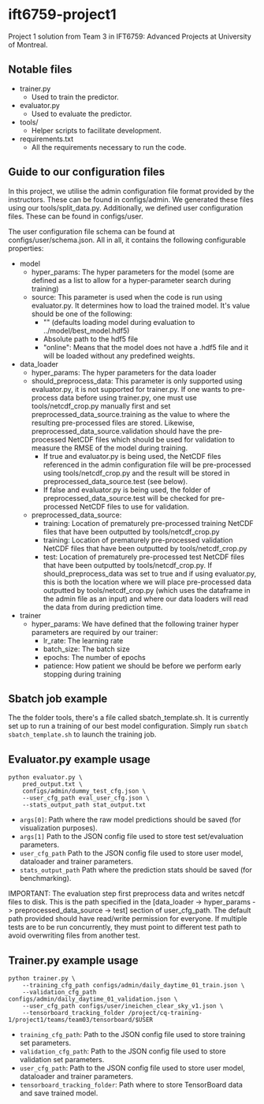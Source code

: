 # ift6759-project1

Project 1 solution from Team 3 in IFT6759: Advanced Projects
at University of Montreal.

## Notable files

* trainer.py
  * Used to train the predictor.
* evaluator.py
  * Used to evaluate the predictor.
* tools/
  * Helper scripts to facilitate development.
* requirements.txt
  * All the requirements necessary to run the code.

## Guide to our configuration files

In this project, we utilise the admin configuration file format provided by the instructors. 
These can be found in configs/admin. We generated these files using our tools/split_data.py.
Additionally, we defined user configuration files. These can be found in configs/user.

The user configuration file schema can be found at configs/user/schema.json. All in all, it
contains the following configurable properties:

* model
    * hyper_params: The hyper parameters for the model (some are defined as a list to allow
    for a hyper-parameter search during training)
    * source: This parameter is used when the code is run using evaluator.py. It determines
    how to load the trained model. It's value should be one of the following:
        * "" (defaults loading model during evaluation to ../model/best_model.hdf5)
        * Absolute path to the hdf5 file 
        * "online": Means that the model does not have a .hdf5 file and it will be loaded
        without any predefined weights. 
* data_loader
    * hyper_params: The hyper parameters for the data loader
    * should_preprocess_data: This parameter is only supported using evaluator.py, it is not supported
    for trainer.py. If one wants to pre-process data before using trainer.py, one must use tools/netcdf_crop.py
    manually first and set preprocessed_data_source.training as the value to where the resulting pre-processed
    files are stored. Likewise, preprocessed_data_source.validation should have the pre-processed NetCDF files
    which should be used for validation to measure the RMSE of the model during training.
        * If true and evaluator.py is being used, the NetCDF files referenced in the admin configuration file
        will be pre-processed using tools/netcdf_crop.py and the result will be stored in
        preprocessed_data_source.test (see below).
        * If false and evaluator.py is being used, the folder of preprocessed_data_source.test will be checked
        for pre-processed NetCDF files to use for validation.
    * preprocessed_data_source:
        * training: Location of prematurely pre-processed training NetCDF files that have been outputted by
        tools/netcdf_crop.py 
        * training: Location of prematurely pre-processed validation NetCDF files that have been outputted by
        tools/netcdf_crop.py 
        * test: Location of prematurely pre-processed test NetCDF files that have been outputted by
        tools/netcdf_crop.py. If should_preprocess_data was set to true and if using evaluator.py, this is both the
        location where we will place pre-processed data outputted by tools/netcdf_crop.py (which uses the dataframe
        in the admin file as an input) and where our data loaders will read the data from during prediction time.
* trainer 
    * hyper_params: We have defined that the following trainer hyper parameters are required by our trainer:
        * lr_rate: The learning rate
        * batch_size: The batch size
        * epochs: The number of epochs
        * patience: How patient we should be before we perform early stopping during training

## Sbatch job example

The the folder tools, there's a file called sbatch_template.sh. 
It is currently set up to run a training of our best model configuration. 
Simply run `sbatch sbatch_template.sh` to launch the training job.

## Evaluator.py example usage

```
python evaluator.py \
    pred_output.txt \
    configs/admin/dummy_test_cfg.json \
    --user_cfg_path eval_user_cfg.json \
    --stats_output_path stat_output.txt
```

* `args[0]`: Path where the raw model predictions should be saved (for visualization purposes).
* `args[1]` Path to the JSON config file used to store test set/evaluation parameters.
* `user_cfg_path` Path to the JSON config file used to store user model, dataloader and trainer parameters.
* `stats_output_path` Path where the prediction stats should be saved (for benchmarking).

IMPORTANT: The evaluation step first preprocess data and writes netcdf files to disk.
This is the path specified in the [data_loader -> hyper_params -> preprocessed_data_source -> test]
section of user_cfg_path. The default path provided should have read/write permission for
everyone. If multiple tests are to be run concurrently, they must point to
different test path to avoid overwriting files from another test.

## Trainer.py example usage

```
python trainer.py \
    --training_cfg_path configs/admin/daily_daytime_01_train.json \
    --validation_cfg_path configs/admin/daily_daytime_01_validation.json \
    --user_cfg_path configs/user/ineichen_clear_sky_v1.json \
    --tensorboard_tracking_folder /project/cq-training-1/project1/teams/team03/tensorboard/$USER
```

* `training_cfg_path`: Path to the JSON config file used to store training set parameters.
* `validation_cfg_path`: Path to the JSON config file used to store validation set parameters.
* `user_cfg_path`: Path to the JSON config file used to store user model, dataloader and trainer parameters.
* `tensorboard_tracking_folder`: Path where to store TensorBoard data and save trained model. 
